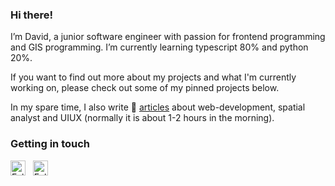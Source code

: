 ### Hi there!

I’m David, a junior software engineer with passion for frontend programming and GIS programming. I’m currently learning typescript 80% and python 20%.

If you want to find out more about my projects and what I'm currently working on, please check out some of my pinned projects below.

In my spare time, I also write 📝 [articles](https://gerardusdavid.medium.com/) about web-development, spatial analyst and UIUX (normally it is about 1-2 hours in the morning).

### Getting in touch
<a href="https://www.linkedin.com/in/gerardusdavidbayuaji/" title="Follow me on LinkedIn">
  <img
    width="24"
    alt="Follow me on LinkedIn"
    src="https://raw.githubusercontent.com/trekhleb/trekhleb/master/assets/icons/linkedin.svg"
  /></a>
&nbsp;
<a href="https://gerardusdavid.medium.com/" title="Follow me on Medium">
  <img
    width="24"
    alt="Follow me on Medium"
    src="https://raw.githubusercontent.com/trekhleb/trekhleb/master/assets/icons/medium.svg"
  /></a>
